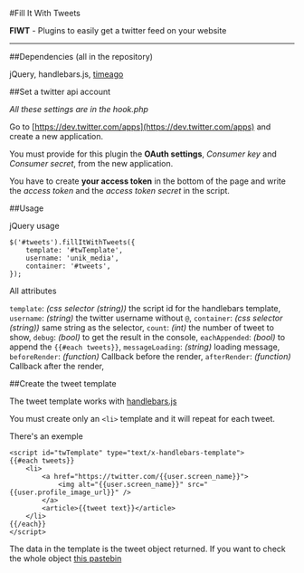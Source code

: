 #Fill It With Tweets

**FIWT** - Plugins to easily get a twitter feed on your website

***

##Dependencies (all in the repository)

jQuery, handlebars.js, [timeago](http://timeago.yarp.com/)

##Set a twitter api account

*All these settings are in the hook.php*

Go to [https://dev.twitter.com/apps](https://dev.twitter.com/apps) and create a new application.

You must provide for this plugin the **OAuth settings**, *Consumer key* and *Consumer secret*, from the new application.

You have to create <strong>your access token</strong> in the bottom of the page and write the <em>access token</em> and the <em>access token secret</em> in the script.


##Usage

jQuery usage

    $('#tweets').fillItWithTweets({
        template: '#twTemplate',
        username: 'unik_media', 
        container: '#tweets',
    });
    
All attributes

`template`: *(css selector (string))* the script id for the handlebars template,
`username`: *(string)* the twitter username without `@`, 
`container`: *(css selector (string))* same string as the selector,
`count`: *(int)* the number of tweet to show,
`debug`: *(bool)* to get the result in the console,
`eachAppended`: *(bool)* to append the `{{#each tweets}}`,
`messageLoading`: *(string)* loading message,
`beforeRender`: *(function)* Callback before the render,
`afterRender`: *(function)* Callback after the render,

##Create the tweet template

The tweet template works with [handlebars.js](http://handlebarsjs.com/)

You must create only an `<li>` template and it will repeat for each tweet.

There's an exemple
    
    <script id="twTemplate" type="text/x-handlebars-template">
    {{#each tweets}}
        <li>
            <a href="https://twitter.com/{{user.screen_name}}">
                <img alt="{{user.screen_name}}" src="{{user.profile_image_url}}" />
            </a>
            <article>{{tweet text}}</article>
        </li>
    {{/each}}
    </script>
    
The data in the template is the tweet object returned. If you want to check the whole object [this pastebin](http://pastebin.com/FgLU1N66)
